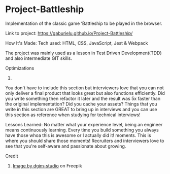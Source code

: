 # Project-Battleship

Implementation of the classic game ‘Battleship to be played in the browser.

Link to project: https://gaburielu.github.io/Project-Battleship/

How It's Made:
Tech used: HTML, CSS, JavaScript, Jest & Webpack

The project was mainly used as a lesson in Test Driven Development(TDD) and also intermediate GIT skills.

Optimizations

1.

You don't have to include this section but interviewers love that you can not only deliver a final product that looks great but also functions efficiently. Did you write something then refactor it later and the result was 5x faster than the original implementation? Did you cache your assets? Things that you write in this section are GREAT to bring up in interviews and you can use this section as reference when studying for technical interviews!

Lessons Learned:
No matter what your experience level, being an engineer means continuously learning. Every time you build something you always have those whoa this is awesome or I actually did it! moments. This is where you should share those moments! Recruiters and interviewers love to see that you're self-aware and passionate about growing.

Credit

1. <a href="https://www.freepik.com/free-vector/vintage-nautical-old-map_7998465.htm#query=map%20ocean%20paper&position=19&from_view=search&track=ais&uuid=78d7d653-6874-4f8f-9140-6760d5fa6c32">Image by dgim-studio</a> on Freepik
